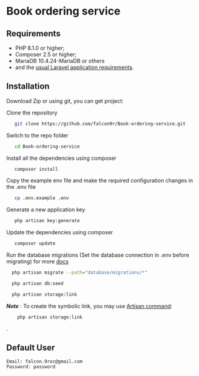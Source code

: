 Book ordering service
======================== 

Requirements
------------

* PHP 8.1.0 or higher;
* Composer 2.5 or higher;
* MariaDB 10.4.24-MariaDB or others
* and the [usual Laravel application requirements][3].


Installation
------------

Download Zip or using git, you can get project:

Clone the repository
```bash
   git clone https://github.com/falcon9r/Book-ordering-service.git
```

Switch to the repo folder
```bash
   cd Book-ordering-service
```

Install all the dependencies using composer
```bash
   composer install
```

Copy the example env file and make the required configuration changes in the .env file
```bash
   cp .env.example .env
```

Generate a new application key
```bash
   php artisan key:generate
```

Update the dependencies using composer
```bash
   composer update
```

Run the database migrations (Set the database connection in .env before migrating)
for more [docs][6]

```bash
  php artisan migrate --path="database/migrations/*"
```

```bash
  php artisan db:seed
```

```bash
  php artisan storage:link
```


***Note*** : To create the symbolic link, you may use [Artisan command][1]:
```bash
    php artisan storage:link
```
.

Default User
------------------
    Email: falcon.9roc@gmail.com    
    Password: password

[6]: https://laravel.com/docs/9.x/migrations
[3]: https://laravel.com/docs/9.x
[1]: https://laravel.com/docs/10.x/filesystem#the-public-disk
